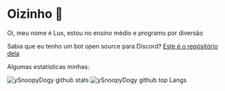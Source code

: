 # Oizinho 👋 

Oi, meu nome é Lux, estou no ensino médio e programo por diversão

Sabia que eu tenho um bot open source para Discord? [Este é o repósitório dela](https://github.com/ySnoopyDogy/MenheraBot) 

Algumas estatísticas minhas:

![ySnoopyDogy github stats](https://github-readme-stats.vercel.app/api?username=ySnoopyDogy&theme=shades-of-purple&show_icons=true)
![ySnoopyDogy github top Langs](https://github-readme-stats.vercel.app/api/top-langs/?username=ySnoopyDogy&layout=compact&theme=shades-of-purple&show_icons=true)
